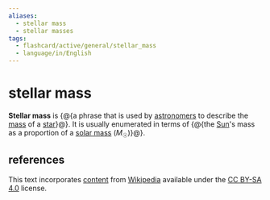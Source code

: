 ```yaml
---
aliases:
  - stellar mass
  - stellar masses
tags:
  - flashcard/active/general/stellar_mass
  - language/in/English
---
```


# stellar mass

__Stellar mass__ is {@{a phrase that is used by [astronomers](astronomer.md) to describe the [mass](mass.md) of a [star](star.md)}@}. It is usually enumerated in terms of {@{the [Sun](Sun.md)'s mass as a proportion of a [solar mass](solar%20mass.md) (_M_<sub>☉</sub>)}@}. <!--SR:!2025-02-01,144,310!2025-01-28,140,310-->

## references

This text incorporates [content](https://en.wikipedia.org/wiki/stellar_mass) from [Wikipedia](Wikipedia.md) available under the [CC BY-SA 4.0](https://creativecommons.org/licenses/by-sa/4.0/) license.
